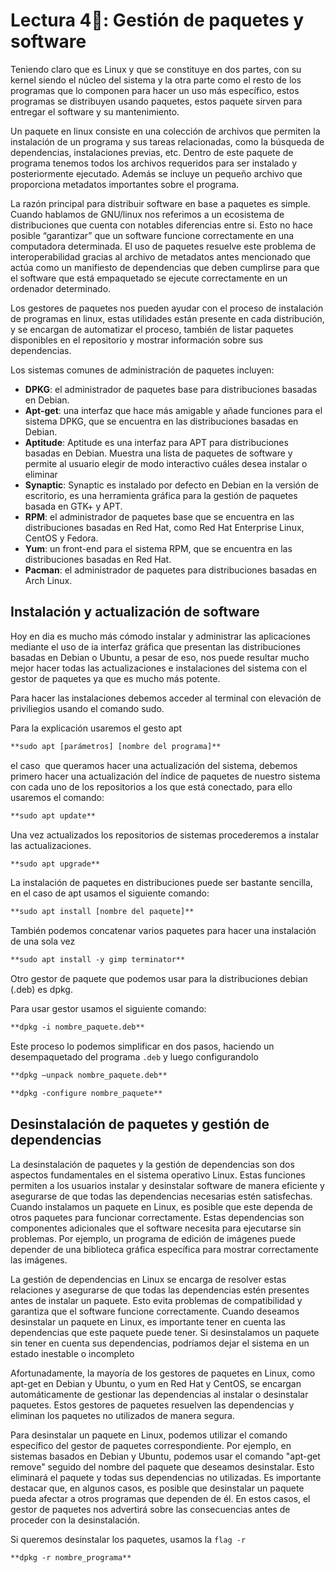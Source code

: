 # Lectura 4📕: Gestión de paquetes y software

Teniendo claro que es Linux y que se constituye en dos partes, con su kernel siendo el núcleo del sistema y la otra parte como el resto de los programas que lo componen para hacer un uso más específico, estos programas se distribuyen usando paquetes, estos paquete sirven para entregar el software y su mantenimiento.

Un paquete en linux consiste en una colección de archivos que permiten la instalación de un programa y sus tareas relacionadas, como la búsqueda de dependencias, instalaciones previas, etc. Dentro de este paquete de programa tenemos todos los archivos requeridos para ser instalado y posteriormente ejecutado. Además se incluye un pequeño archivo que proporciona metadatos importantes sobre el programa.

La razón principal para distribuir software en base a paquetes es simple. Cuando hablamos de GNU/linux nos referimos a un ecosistema de distribuciones que cuenta con notables diferencias entre si. Esto no hace posible “garantizar” que un software funcione correctamente en una computadora determinada. El uso de paquetes resuelve este problema de interoperabilidad gracias al archivo de metadatos antes mencionado que actúa como un manifiesto de dependencias que deben cumplirse para que el software que está empaquetado se ejecute correctamente en un ordenador determinado.

Los gestores de paquetes nos pueden ayudar con el proceso de instalación de programas en linux, estas utilidades están presente en cada distribución, y se encargan de automatizar el proceso, también de listar paquetes disponibles en el repositorio y mostrar información sobre sus dependencias.

Los sistemas comunes de administración de paquetes incluyen:

- **DPKG**: el administrador de paquetes base para distribuciones basadas en Debian.
- **Apt-get**: una interfaz que hace más amigable y añade funciones para el sistema DPKG, que se encuentra en las distribuciones basadas en Debian.
- **Aptitude**: Aptitude es una interfaz para APT para distribuciones basadas en Debian. Muestra una lista de paquetes de software y permite al usuario elegir de modo interactivo cuáles desea instalar o eliminar
- **Synaptic**: Synaptic es instalado por defecto en Debian en la versión de escritorio, es una herramienta gráfica para la gestión de paquetes basada en GTK+ y APT.
- **RPM**: el administrador de paquetes base que se encuentra en las distribuciones basadas en Red Hat, como Red Hat Enterprise Linux, CentOS y Fedora.
- **Yum**: un front-end para el sistema RPM, que se encuentra en las distribuciones basadas en Red Hat.
- **Pacman**: el administrador de paquetes para distribuciones basadas en Arch Linux.

## Instalación y actualización de software

Hoy en dia es mucho más cómodo instalar y administrar las aplicaciones mediante el uso de ia interfaz gráfica que presentan las distribuciones basadas en Debian o Ubuntu, a pesar de eso, nos puede resultar mucho mejor hacer todas las actualizaciones e instalaciones del sistema con el gestor de paquetes ya que es mucho más potente.

Para hacer las instalaciones debemos acceder al terminal con elevación de priviliegios usando el comando sudo.

Para la explicación usaremos el gesto apt

```markdown
**sudo apt [parámetros] [nombre del programa]**
```

el caso  que queramos hacer una actualización del sistema, debemos primero hacer una actualización del índice de paquetes de nuestro sistema con cada uno de los repositorios a los que está conectado, para ello usaremos el comando:

```markdown
**sudo apt update**
```

Una vez actualizados los repositorios de sistemas procederemos a instalar las actualizaciones.

```markdown
**sudo apt upgrade**
```

La instalación de paquetes en distribuciones puede ser bastante sencilla, en el caso de apt usamos el siguiente comando:

```markdown
**sudo apt install [nombre del paquete]**
```

También podemos concatenar varios paquetes para hacer una instalación de una sola vez

```markdown
**sudo apt install -y gimp terminator**
```

Otro gestor de paquete que podemos usar para la distribuciones debian (.deb) es dpkg.

Para usar gestor usamos el siguiente comando:

```markdown
**dpkg -i nombre_paquete.deb**
```

Este proceso lo podemos simplificar en dos pasos, haciendo un desempaquetado del programa `.deb` y luego configurandolo

```markdown
**dpkg –unpack nombre_paquete.deb**
```

```markdown
**dpkg -configure nombre_paquete**
```

## Desinstalación de paquetes y gestión de dependencias

La desinstalación de paquetes y la gestión de dependencias son dos aspectos fundamentales en el sistema operativo Linux. Estas funciones permiten a los usuarios instalar y desinstalar software de manera eficiente y asegurarse de que todas las dependencias necesarias estén satisfechas.
Cuando instalamos un paquete en Linux, es posible que este dependa de otros paquetes para funcionar correctamente. Estas dependencias son componentes adicionales que el software necesita para ejecutarse sin problemas. Por ejemplo, un programa de edición de imágenes puede depender de una biblioteca gráfica específica para mostrar correctamente las imágenes.

La gestión de dependencias en Linux se encarga de resolver estas relaciones y asegurarse de que todas las dependencias estén presentes antes de instalar un paquete. Esto evita problemas de compatibilidad y garantiza que el software funcione correctamente.
Cuando deseamos desinstalar un paquete en Linux, es importante tener en cuenta las dependencias que este paquete puede tener. Si desinstalamos un paquete sin tener en cuenta sus dependencias, podríamos dejar el sistema en un estado inestable o incompleto

Afortunadamente, la mayoría de los gestores de paquetes en Linux, como apt-get en Debian y Ubuntu, o yum en Red Hat y CentOS, se encargan automáticamente de gestionar las dependencias al instalar o desinstalar paquetes. Estos gestores de paquetes resuelven las dependencias y eliminan los paquetes no utilizados de manera segura.

Para desinstalar un paquete en Linux, podemos utilizar el comando específico del gestor de paquetes correspondiente. Por ejemplo, en sistemas basados en Debian y Ubuntu, podemos usar el comando "apt-get remove" seguido del nombre del paquete que deseamos desinstalar. Esto eliminará el paquete y todas sus dependencias no utilizadas.
Es importante destacar que, en algunos casos, es posible que desinstalar un paquete pueda afectar a otros programas que dependen de él. En estos casos, el gestor de paquetes nos advertirá sobre las consecuencias antes de proceder con la desinstalación.

Si queremos desinstalar los paquetes, usamos la `flag -r`

```markdown
**dpkg -r nombre_programa**
```

